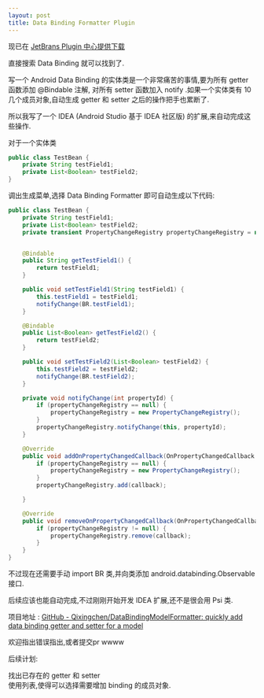 ```yaml
---
layout: post
title: Data Binding Formatter Plugin
---
```



现已在 [JetBrans Plugin 中心提供下载 ](https://plugins.jetbrains.com/plugin/8616-data-binding-formatter)

直接搜索 Data Binding 就可以找到了.


写一个 Android Data Binding 的实体类是一个非常痛苦的事情,要为所有 getter 函数添加 @Bindable 注解, 对所有 setter 函数加入 notify .如果一个实体类有 10 几个成员对象,自动生成 getter 和 setter 之后的操作把手也累断了.

所以我写了一个 IDEA (Android Studio 基于 IDEA 社区版) 的扩展,来自动完成这些操作.

对于一个实体类
``` java
public class TestBean {
    private String testField1;
    private List<Boolean> testField2;
}
```
调出生成菜单,选择 Data Binding Formatter 即可自动生成以下代码:

``` java
public class TestBean {
    private String testField1;
    private List<Boolean> testField2;
    private transient PropertyChangeRegistry propertyChangeRegistry = new PropertyChangeRegistry();


    @Bindable
    public String getTestField1() {
        return testField1;
    }

    public void setTestField1(String testField1) {
        this.testField1 = testField1;
        notifyChange(BR.testField1);
    }

    @Bindable
    public List<Boolean> getTestField2() {
        return testField2;
    }

    public void setTestField2(List<Boolean> testField2) {
        this.testField2 = testField2;
        notifyChange(BR.testField2);
    }

    private void notifyChange(int propertyId) {
        if (propertyChangeRegistry == null) {
            propertyChangeRegistry = new PropertyChangeRegistry();
        }
        propertyChangeRegistry.notifyChange(this, propertyId);
    }

    @Override
    public void addOnPropertyChangedCallback(OnPropertyChangedCallback callback) {
        if (propertyChangeRegistry == null) {
            propertyChangeRegistry = new PropertyChangeRegistry();
        }
        propertyChangeRegistry.add(callback);

    }

    @Override
    public void removeOnPropertyChangedCallback(OnPropertyChangedCallback callback) {
        if (propertyChangeRegistry != null) {
            propertyChangeRegistry.remove(callback);
        }
    }
}
```

不过现在还需要手动 import BR 类,并向类添加 android.databinding.Observable 接口.

后续应该也能自动完成,不过刚刚开始开发 IDEA 扩展,还不是很会用 Psi 类.

项目地址 : [GitHub - Qixingchen/DataBindingModelFormatter: quickly add data binding getter and setter for a model](https://github.com/Qixingchen/DataBindingModelFormatter)

欢迎指出错误指出,或者提交pr wwww

后续计划:

找出已存在的 getter 和 setter   
使用列表,使得可以选择需要增加 binding 的成员对象.